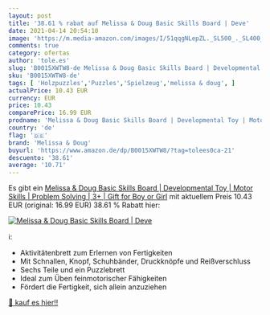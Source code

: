```yaml
---
layout: post
title: '38.61 % rabat auf Melissa & Doug Basic Skills Board | Deve'
date: 2021-04-14 20:54:10
image: 'https://m.media-amazon.com/images/I/51qqgNLepZL._SL500_._SL400_.jpg'
comments: true
category: ofertas
author: 'tole.es'
slug: 'B0015XWTW8-de Melissa & Doug Basic Skills Board | Developmental Toy |...'
sku: 'B0015XWTW8-de'
tags: [ 'Holzpuzzles','Puzzles','Spielzeug','melissa & doug', ]
actualPrice: 10.43 EUR
currency: EUR
price: 10.43
comparePrice: 16.99 EUR
prodname: 'Melissa & Doug Basic Skills Board | Developmental Toy | Motor Skills | Problem Solving | 3+ | Gift for Boy or Girl'
country: 'de'
flag: '🇩🇪'
brand: 'Melissa & Doug'
buyurl: 'https://www.amazon.de/dp/B0015XWTW8/?tag=tolees0ca-21'
descuento: '38.61'
average: '10.71'
---
```


Es gibt ein [Melissa & Doug Basic Skills Board | Developmental Toy | Motor Skills | Problem Solving | 3+ | Gift for Boy or Girl](https://www.amazon.de/dp/B0015XWTW8/?tag=tolees0ca-21) mit aktuellem Preis 10.43 EUR (original: 16.99 EUR) 38.61 % Rabatt hier:

[![Melissa & Doug Basic Skills Board | Deve](https://m.media-amazon.com/images/I/51qqgNLepZL._SL500_._SL400_.jpg)](https://www.amazon.de/dp/B0015XWTW8/?tag=tolees0ca-21)

ℹ️:

- Aktivitätenbrett zum Erlernen von Fertigkeiten
- Mit Schnallen, Knopf, Schuhbänder, Druckknöpfe und Reißverschluss
- Sechs Teile und ein Puzzlebrett
- Ideal zum Üben feinmotorischer Fähigkeiten
- Fördert die Fertigkeit, sich allein anzuziehen

[🛒 kauf es hier!!](https://www.amazon.de/dp/B0015XWTW8/?tag=tolees0ca-21)
